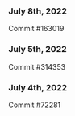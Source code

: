 ### July 8th, 2022

Commit #163019

### July 5th, 2022

Commit #314353


### July 4th, 2022

Commit #72281
